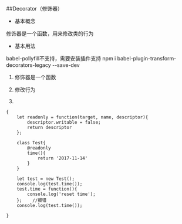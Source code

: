 ##Decorator（修饰器）

- 基本概念

修饰器是一个函数，用来修改类的行为

- 基本用法

babel-pollyfill不支持，需要安装插件支持 npm i babel-plugin-transform-decorators-legacy --save-dev

1. 修饰器是一个函数

2. 修改行为

3. 

```
{
    let readonly = function(target, name, descriptor){
        descriptor.writable = false;
        return descriptor
    };
    
    class Test{
        @readonly
        time(){
            return '2017-11-14'
        }
    }
    
    let test = new Test();
    console.log(test.time());
    test.time = function(){
        console.log('reset time');
    };    //报错
    console.log(test.time());

}
```